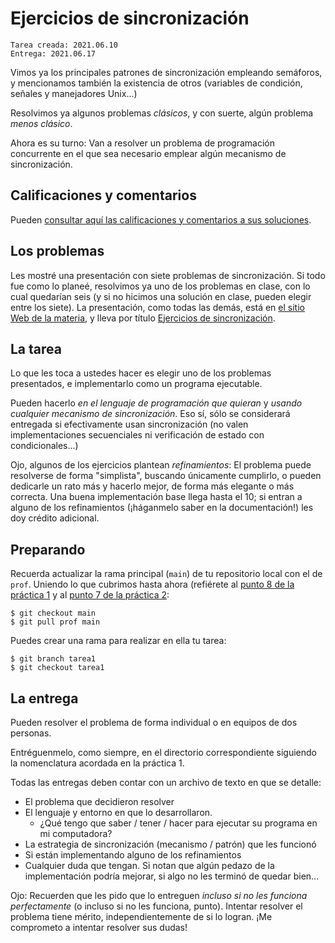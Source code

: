 # Ejercicios de sincronización

    Tarea creada: 2021.06.10
	Entrega: 2021.06.17

Vimos ya los principales patrones de sincronización empleando
semáforos, y mencionamos también la existencia de otros (variables de
condición, señales y manejadores Unix...)

Resolvimos ya algunos problemas _clásicos_, y con suerte, algún
problema _menos clásico_.

Ahora es su turno: Van a resolver un problema de programación
concurrente en el que sea necesario emplear algún mecanismo de
sincronización.

## Calificaciones y comentarios

Pueden [consultar aquí las calificaciones y comentarios a sus
soluciones](./revision.org).

## Los problemas

Les mostré una presentación con siete problemas de sincronización. Si
todo fue como lo planeé, resolvimos ya uno de los problemas en clase,
con lo cual quedarían seis (y si no hicimos una solución en clase,
pueden elegir entre los siete). La presentación, como todas las demás,
está en [el sitio Web de la materia](http://gwolf.sistop.org/), y
lleva por título [Ejercicios de
sincronización](http://gwolf.sistop.org/laminas/06b-ejercicios-sincronizacion.pdf).

## La tarea

Lo que les toca a ustedes hacer es elegir uno de los problemas
presentados, e implementarlo como un programa ejecutable.

Pueden hacerlo _en el lenguaje de programación que quieran_ y _usando
cualquier mecanismo de sincronización_. Eso sí, sólo se considerará
entregada si efectivamente usan sincronización (no valen
implementaciones secuenciales ni verificación de estado con
condicionales...)

Ojo, algunos de los ejercicios plantean _refinamientos_: El problema
puede resolverse de forma "simplista", buscando únicamente cumplirlo,
o pueden dedicarle un rato más y hacerlo mejor, de forma más
elegante o más correcta. Una buena implementación base llega hasta el
10; si entran a alguno de los refinamientos (¡háganmelo saber en la
documentación!) les doy crédito adicional.

## Preparando

Recuerda actualizar la rama principal (`main`) de tu repositorio local
con el de `prof`. Uniendo lo que cubrimos hasta ahora (refiérete al
[punto 8 de la práctica 1](../../practicas/1/README.md) y al [punto 7
de la práctica 2](../../practicas/2/README.md):

    $ git checkout main
    $ git pull prof main

Puedes crear una rama para realizar en ella tu tarea:

    $ git branch tarea1
	$ git checkout tarea1

## La entrega

Pueden resolver el problema de forma individual o en equipos de dos
personas.

Entréguenmelo, como siempre, en el directorio correspondiente
siguiendo la nomenclatura acordada en la práctica 1.

Todas las entregas deben contar con un archivo de texto en que se
detalle:

- El problema que decidieron resolver
- El lenguaje y entorno en que lo desarrollaron.
  - ¿Qué tengo que saber / tener / hacer para ejecutar su programa en
    mi computadora?
- La estrategia de sincronización (mecanismo / patrón) que les
  funcionó
- Si están implementando alguno de los refinamientos
- Cualquier duda que tengan. Si notan que algún pedazo de la
  implementación podría mejorar, si algo no les terminó de quedar
  bien...

Ojo: Recuerden que les pido que lo entreguen _incluso si no les
funciona perfectamente_ (o incluso si no les funciona,
punto). Intentar resolver el problema tiene mérito, independientemente
de si lo logran. ¡Me comprometo a intentar resolver sus dudas!
